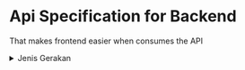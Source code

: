# Api Specification for Backend
That makes frontend easier when consumes the API

<details>
  <summary>Jenis Gerakan</summary>
  nah ini jenis gerakan\n

  <details>
    <summary>Get All Jenis Gerakan</summary>
    coy
  </details>
</details>
